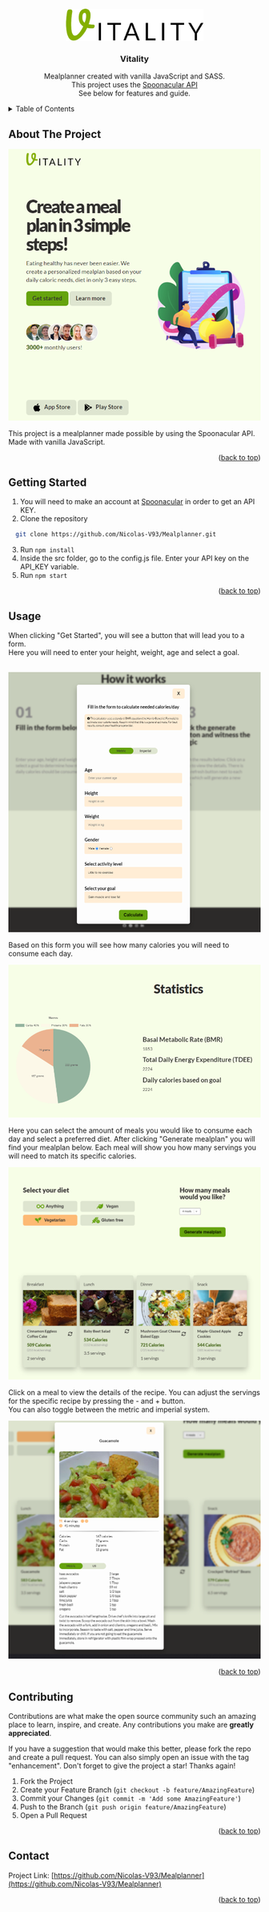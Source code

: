 <div id="top"></div>


<!-- PROJECT LOGO -->
<br />
<div align="center">
  <a href="https://github.com/github_username/repo_name">
    <img src="img/vitality-banner.png" alt="Logo" width="275" height="auto">
  </a>

<h3 align="center">Vitality</h3>

  <p align="center">
    Mealplanner created with vanilla JavaScript and SASS.
    <br /> This project uses the <a href="https://spoonacular.com/food-api">Spoonacular API</a>
    <br /> See below for features and guide.

  </p>
</div>



<!-- TABLE OF CONTENTS -->
<details>
  <summary>Table of Contents</summary>
  <ol>
    <li>
      <a href="#about-the-project">About The Project</a>
    </li>
    <li>
      <a href="#getting-started">Getting Started</a>
    </li>
    <li><a href="#usage">Usage</a></li>
    <li><a href="#contributing">Contributing</a></li>
    <li><a href="#contact">Contact</a></li>
  </ol>
</details>



<!-- ABOUT THE PROJECT -->
## About The Project

![Vitality](https://github.com/Nicolas-V93/Mealplanner/blob/main/img/project/vitality1.png?raw=true)

This project is a mealplanner made possible by using the Spoonacular API.
<br />
Made with vanilla JavaScript.

<p align="right">(<a href="#top">back to top</a>)</p>


<!-- GETTING STARTED -->
## Getting Started

1. You will need to make an account at <a href="https://spoonacular.com/food-api">Spoonacular</a> in order to get an API KEY.
2. Clone the repository 
 ```sh
   git clone https://github.com/Nicolas-V93/Mealplanner.git
   ```
3. Run ```npm install```
4. Inside the src folder, go to the config.js file. Enter your API key on the API_KEY variable.
5. Run ```npm start```

<p align="right">(<a href="#top">back to top</a>)</p>



<!-- USAGE EXAMPLES -->
## Usage

When clicking "Get Started", you will see a button that will lead you to a form.
<br />
Here you will need to enter your height, weight, age and select a goal.
<br />
<br />

![Vitality](https://github.com/Nicolas-V93/Mealplanner/blob/main/img/project/vitality4.PNG?raw=true)  
  
  
Based on this form you will see how many calories you will need to consume each day.
<br />

![Vitality](https://github.com/Nicolas-V93/Mealplanner/blob/main/img/project/vitality5.png?raw=true)  

Here you can select the amount of meals you would like to consume each day and select a preferred diet.
After clicking "Generate mealplan" you will find your mealplan below.
Each meal will show you how many servings you will need to match its specific calories.

![Vitality](https://github.com/Nicolas-V93/Mealplanner/blob/main/img/project/vitality2.png?raw=true)

Click on a meal to view the details of the recipe. You can adjust the servings for the specific recipe by pressing the - and + button.
<br />
You can also toggle between the metric and imperial system.

![Vitality](https://github.com/Nicolas-V93/Mealplanner/blob/main/img/project/vitality3.png?raw=true)

<p align="right">(<a href="#top">back to top</a>)</p>


<!-- CONTRIBUTING -->
## Contributing

Contributions are what make the open source community such an amazing place to learn, inspire, and create. Any contributions you make are **greatly appreciated**.

If you have a suggestion that would make this better, please fork the repo and create a pull request. You can also simply open an issue with the tag "enhancement".
Don't forget to give the project a star! Thanks again!

1. Fork the Project
2. Create your Feature Branch (`git checkout -b feature/AmazingFeature`)
3. Commit your Changes (`git commit -m 'Add some AmazingFeature'`)
4. Push to the Branch (`git push origin feature/AmazingFeature`)
5. Open a Pull Request

<p align="right">(<a href="#top">back to top</a>)</p>


<!-- CONTACT -->
## Contact

Project Link: [https://github.com/Nicolas-V93/Mealplanner](https://github.com/Nicolas-V93/Mealplanner)

<p align="right">(<a href="#top">back to top</a>)</p>


